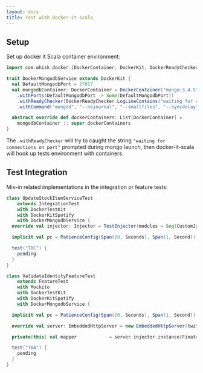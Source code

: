 ```yaml
---
layout: docs
title: Test with Docker-it-scala
---
```


## Setup

Set up docker it Scala container environment:

```scala
import com.whisk.docker.{DockerContainer, DockerKit, DockerReadyChecker}

trait DockerMongodbService extends DockerKit {
  val DefaultMongodbPort = 27017
  val mongodbContainer: DockerContainer = DockerContainer("mongo:3.4.5")
    .withPorts(DefaultMongodbPort -> Some(DefaultMongodbPort))
    .withReadyChecker(DockerReadyChecker.LogLineContains("waiting for connections on port"))
    .withCommand("mongod", "--nojournal", "--smallfiles", "--syncdelay", "0")

  abstract override def dockerContainers: List[DockerContainer] =
    mongodbContainer :: super.dockerContainers
}
```

The `.withReadyChecker` will try to caught the string `"waiting for connections on port"` prompted during mongo launch, then docker-it-scala will hook up tests environment with containers.

## Test Integration

Mix-in related implementations in the integration or feature tests:

```scala
class UpdateStockItemServiceTest
    extends IntegrationTest
    with DockerTestKit
    with DockerKitSpotify
    with DockerMongodbService {
  override val injector: Injector = TestInjector(modules = Seq(CustomJacksonModule, MongoClientModule)).create

  implicit val pc = PatienceConfig(Span(20, Seconds), Span(1, Second))

  test("TBC") {
    pending
  }
}

class ValidateIdentityFeatureTest
    extends FeatureTest
    with Mockito
    with DockerTestKit
    with DockerKitSpotify
    with DockerMongodbService {

  implicit val pc = PatienceConfig(Span(20, Seconds), Span(1, Second))

  override val server: EmbeddedHttpServer = new EmbeddedHttpServer(twitterServer = new Server)

  private[this] val mapper            = server.injector.instance[FinatraObjectMapper, CamelCaseMapper]

  test("TBA") {
    pending
  }
}
```
